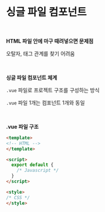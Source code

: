 
# 싱글 파일 컴포넌트

&nbsp;

**HTML 파일 안에 마구 때려넣으면 문제점**

오탈자, 태그 관계를 찾기 어려움

&nbsp;

**싱글 파일 컴포넌트 체계**

`.vue` 파일로 프로젝트 구조를 구성하는 방식

`.vue` 파일 1개는 컴포넌트 1개와 동일

&nbsp;

**.vue 파일 구조**
```html
<template>
<!-- HTML -->
</template>

<script>
  export default {
  	/* Javascript */
  }
</script>

<style>
/* CSS */
</style>
```
